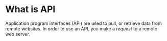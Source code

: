 # What is API  

Application program interfaces (API) are used to pull, or retrieve data from remote websites. In order to use an API, you make a *request* to a remote web server.
